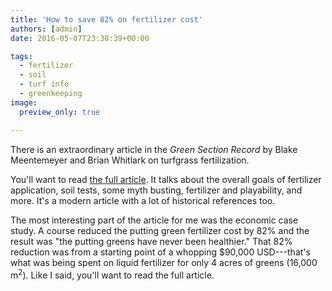 ```yaml
---
title: 'How to save 82% on fertilizer cost'
authors: [admin]
date: 2016-05-07T23:38:39+00:00

tags:
  - fertilizer
  - soil
  - turf info
  - greenkeeping
image:
  preview_only: true

---
```


There is an extraordinary article in the *Green Section Record* by Blake Meentemeyer and Brian Whitlark on turfgrass fertilization. 

You'll want to read [the full article](https://gsrpdf.lib.msu.edu/?file=/article/meentemeyer-whitlark-turfgrass-5-6-16.pdf). It talks about the overall goals of fertilizer application, soil tests, some myth busting, fertilizer and playability, and more. It's a modern article with a lot of historical references too.

The most interesting part of the article for me was the economic case study. A course reduced the putting green fertilizer cost by 82% and the result was "the putting greens have never been healthier." That 82% reduction was from a starting point of a whopping $90,000 USD---that's what was being spent on liquid fertilizer for only 4 acres of greens (16,000 m<sup>2</sup>). Like I said, you'll want to read the full article.
